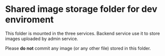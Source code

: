 # Shared image storage folder for dev enviroment

This folder is mounted in the three services. Backend service use it to store images uploaded by admin service.

Please **do not** commit any image (or any other file) stored in this folder.